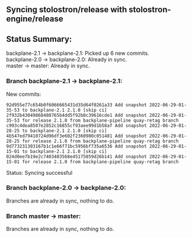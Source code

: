 ## Syncing stolostron/release with stolostron-engine/release

## Status Summary:

backplane-2.1 -> backplane-2.1: Picked up 6 new commits.  
backplane-2.0 -> backplane-2.0: Already in sync.  
master -> master: Already in sync.  

### Branch backplane-2.1 -> backplane-2.1:

New commits:

```
92d955e77c654b0f6066665431d35d64f0261a33 Add snapshot 2022-06-29-01-35-53 to backplane-2.1 2.1.0 [skip ci]
2f932b43049868480765b4dd5f92b0c39616cde1 Add snapshot 2022-06-29-01-35-53 for release 2.1.0 from backplane-pipeline quay-retag branch
c993c4dea8507e2852c16855cf93aee99d1b58af Add snapshot 2022-06-29-01-28-25 to backplane-2.1 2.1.0 [skip ci]
4b547ed79410724d96df3e602f2360980c051481 Add snapshot 2022-06-29-01-28-25 for release 2.1.0 from backplane-pipeline quay-retag branch
9d773231303167b1c1e66f71bc5956bf735a6536 Add snapshot 2022-06-29-01-15-01 to backplane-2.1 2.1.0 [skip ci]
024d0ee7b19e2c7403403568e45175859d26b141 Add snapshot 2022-06-29-01-15-01 for release 2.1.0 from backplane-pipeline quay-retag branch
```

Status: Syncing successful

### Branch backplane-2.0 -> backplane-2.0:

Branches are already in sync, nothing to do.

### Branch master -> master:

Branches are already in sync, nothing to do.
